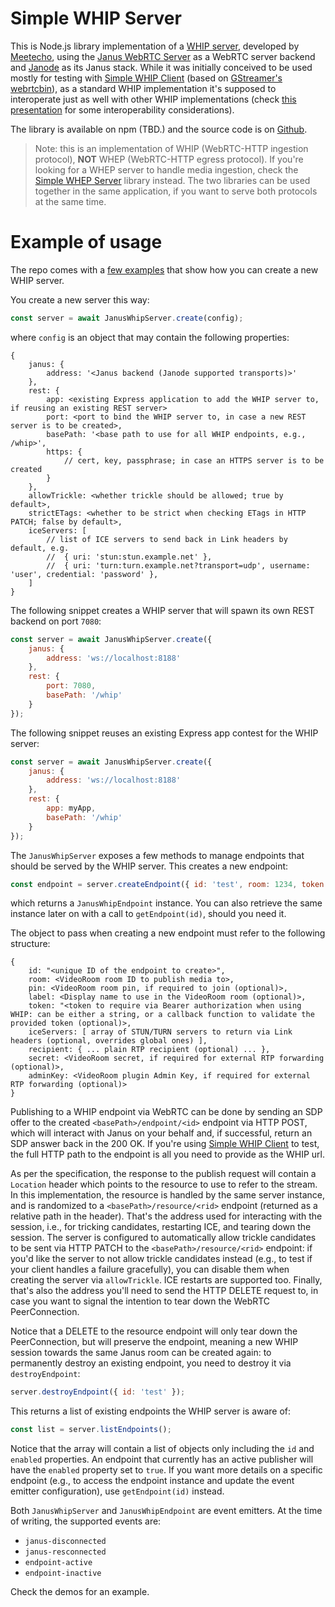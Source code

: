 Simple WHIP Server
==================

This is Node.js library implementation of a [WHIP server](https://www.rfc-editor.org/rfc/rfc9725.html), developed by [Meetecho](https://www.meetecho.com), using the [Janus WebRTC Server](https://github.com/meetecho/janus-gateway/) as a WebRTC server backend and [Janode](https://github.com/meetecho/janode/) as its Janus stack. While it was initially conceived to be used mostly for testing with [Simple WHIP Client](https://github.com/meetecho/simple-whip-client) (based on [GStreamer's webrtcbin](https://gstreamer.freedesktop.org/documentation/webrtc/index.html)), as a standard WHIP implementation it's supposed to interoperate just as well with other WHIP implementations (check [this presentation](https://github.com/IETF-Hackathon/ietf112-project-presentations/blob/main/ietf112-hackathon-whip.pdf) for some interoperability considerations).

The library is available on npm (TBD.) and the source code is on [Github](https://github.com/meetecho/simple-whip-server/).

> Note: this is an implementation of WHIP (WebRTC-HTTP ingestion protocol), **NOT** WHEP (WebRTC-HTTP egress protocol). If you're looking for a WHEP server to handle media ingestion, check the [Simple WHEP Server](https://github.com/meetecho/simple-whep-server) library instead. The two libraries can be used together in the same application, if you want to serve both protocols at the same time.

# Example of usage

The repo comes with a [few examples](https://github.com/meetecho/simple-whip-server/tree/master/examples) that show how you can create a new WHIP server.

You create a new server this way:

```js
const server = await JanusWhipServer.create(config);
```

where `config` is an object that may contain the following properties:

```
{
	janus: {
		address: '<Janus backend (Janode supported transports)>'
	},
	rest: {
		app: <existing Express application to add the WHIP server to, if reusing an existing REST server>
		port: <port to bind the WHIP server to, in case a new REST server is to be created>,
		basePath: '<base path to use for all WHIP endpoints, e.g., /whip>',
		https: {
			// cert, key, passphrase; in case an HTTPS server is to be created
		}
	},
	allowTrickle: <whether trickle should be allowed; true by default>,
	strictETags: <whether to be strict when checking ETags in HTTP PATCH; false by default>,
	iceServers: [
		// list of ICE servers to send back in Link headers by default, e.g.
		//	{ uri: 'stun:stun.example.net' },
		//	{ uri: 'turn:turn.example.net?transport=udp', username: 'user', credential: 'password' },
	]
}
```

The following snippet creates a WHIP server that will spawn its own REST backend on port `7080`:

```js
const server = await JanusWhipServer.create({
	janus: {
		address: 'ws://localhost:8188'
	},
	rest: {
		port: 7080,
		basePath: '/whip'
	}
});
```

The following snippet reuses an existing Express app contest for the WHIP server:

```js
const server = await JanusWhipServer.create({
	janus: {
		address: 'ws://localhost:8188'
	},
	rest: {
		app: myApp,
		basePath: '/whip'
	}
});
```

The `JanusWhipServer` exposes a few methods to manage endpoints that should be served by the WHIP server. This creates a new endpoint:

```js
const endpoint = server.createEndpoint({ id: 'test', room: 1234, token: 'verysecret' });
```

which returns a `JanusWhipEndpoint` instance. You can also retrieve the same instance later on with a call to `getEndpoint(id)`, should you need it.

The object to pass when creating a new endpoint must refer to the following structure:

```
{
	id: "<unique ID of the endpoint to create>",
	room: <VideoRoom room ID to publish media to>,
	pin: <VideoRoom room pin, if required to join (optional)>,
	label: <Display name to use in the VideoRoom room (optional)>,
	token: "<token to require via Bearer authorization when using WHIP: can be either a string, or a callback function to validate the provided token (optional)>,
	iceServers: [ array of STUN/TURN servers to return via Link headers (optional, overrides global ones) ],
	recipient: { ... plain RTP recipient (optional) ... },
	secret: <VideoRoom secret, if required for external RTP forwarding (optional)>,
	adminKey: <VideoRoom plugin Admin Key, if required for external RTP forwarding (optional)>
}
```

Publishing to a WHIP endpoint via WebRTC can be done by sending an SDP offer to the created `<basePath>/endpoint/<id>` endpoint via HTTP POST, which will interact with Janus on your behalf and, if successful, return an SDP answer back in the 200 OK. If you're using [Simple WHIP Client](https://github.com/meetecho/simple-whip-client) to test, the full HTTP path to the endpoint is all you need to provide as the WHIP url.

As per the specification, the response to the publish request will contain a `Location` header which points to the resource to use to refer to the stream. In this implementation, the resource is handled by the same server instance, and is randomized to a `<basePath>/resource/<rid>` endpoint (returned as a relative path in the header). That's the address used for interacting with the session, i.e., for tricking candidates, restarting ICE, and tearing down the session. The server is configured to automatically allow trickle candidates to be sent via HTTP PATCH to the `<basePath>/resource/<rid>` endpoint: if you'd like the server to not allow trickle candidates instead (e.g., to test if your client handles a failure gracefully), you can disable them when creating the server via `allowTrickle`. ICE restarts are supported too. Finally, that's also the address you'll need to send the HTTP DELETE request to, in case you want to signal the intention to tear down the WebRTC PeerConnection.

Notice that a DELETE to the resource endpoint will only tear down the PeerConnection, but will preserve the endpoint, meaning a new WHIP session towards the same Janus room can be created again: to permanently destroy an existing endpoint, you need to destroy it via `destroyEndpoint`:

```js
server.destroyEndpoint({ id: 'test' });
```

This returns a list of existing endpoints the WHIP server is aware of:

```js
const list = server.listEndpoints();
```

Notice that the array will contain a list of objects only including the `id` and `enabled` properties. An endpoint that currently has an active publisher will have the `enabled` property set to `true`. If you want more details on a specific endpoint (e.g., to access the endpoint instance and update the event emitter configuration), use `getEndpoint(id)` instead.

Both `JanusWhipServer` and `JanusWhipEndpoint` are event emitters. At the time of writing, the supported events are:

* `janus-disconnected`
* `janus-resconnected`
* `endpoint-active`
* `endpoint-inactive`

Check the demos for an example.
